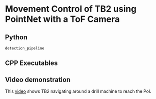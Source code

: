 # Movement Control of TB2 using PointNet with a ToF Camera

## Python

``detection_pipeline``

## CPP Executables

## Video demonstration

This [video](https://drive.google.com/file/d/1Y32wGbo0B1l3KgflX6xStp7I16IVYUCs/view?usp=sharing) shows TB2 navigating around a drill machine to reach the PoI.
